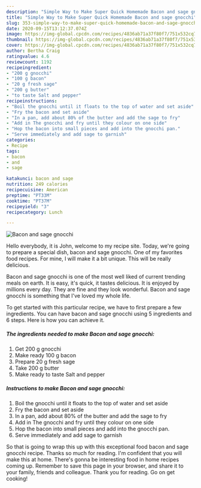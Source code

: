 ```yaml
---
description: "Simple Way to Make Super Quick Homemade Bacon and sage gnocchi"
title: "Simple Way to Make Super Quick Homemade Bacon and sage gnocchi"
slug: 353-simple-way-to-make-super-quick-homemade-bacon-and-sage-gnocchi
date: 2020-09-15T13:12:37.074Z
image: https://img-global.cpcdn.com/recipes/4836ab71a37f80f7/751x532cq70/bacon-and-sage-gnocchi-recipe-main-photo.jpg
thumbnail: https://img-global.cpcdn.com/recipes/4836ab71a37f80f7/751x532cq70/bacon-and-sage-gnocchi-recipe-main-photo.jpg
cover: https://img-global.cpcdn.com/recipes/4836ab71a37f80f7/751x532cq70/bacon-and-sage-gnocchi-recipe-main-photo.jpg
author: Bertha Craig
ratingvalue: 4.6
reviewcount: 1192
recipeingredient:
- "200 g gnocchi"
- "100 g bacon"
- "20 g fresh sage"
- "200 g butter"
- "to taste Salt and pepper"
recipeinstructions:
- "Boil the gnocchi until it floats to the top of water and set aside"
- "Fry the bacon and set aside"
- "In a pan, add about 80% of the butter and add the sage to fry"
- "Add in The gnocchi and fry until they colour on one side"
- "Hop the bacon into small pieces and add into the gnocchi pan."
- "Serve immediately and add sage to garnish"
categories:
- Recipe
tags:
- bacon
- and
- sage

katakunci: bacon and sage 
nutrition: 249 calories
recipecuisine: American
preptime: "PT33M"
cooktime: "PT37M"
recipeyield: "3"
recipecategory: Lunch

---
```



![Bacon and sage gnocchi](https://img-global.cpcdn.com/recipes/4836ab71a37f80f7/751x532cq70/bacon-and-sage-gnocchi-recipe-main-photo.jpg)

Hello everybody, it is John, welcome to my recipe site. Today, we're going to prepare a special dish, bacon and sage gnocchi. One of my favorites food recipes. For mine, I will make it a bit unique. This will be really delicious.



Bacon and sage gnocchi is one of the most well liked of current trending meals on earth. It is easy, it's quick, it tastes delicious. It is enjoyed by millions every day. They are fine and they look wonderful. Bacon and sage gnocchi is something that I've loved my whole life.


To get started with this particular recipe, we have to first prepare a few ingredients. You can have bacon and sage gnocchi using 5 ingredients and 6 steps. Here is how you can achieve it.

<!--inarticleads1-->

##### The ingredients needed to make Bacon and sage gnocchi:

1. Get 200 g gnocchi
1. Make ready 100 g bacon
1. Prepare 20 g fresh sage
1. Take 200 g butter
1. Make ready to taste Salt and pepper




<!--inarticleads2-->

##### Instructions to make Bacon and sage gnocchi:

1. Boil the gnocchi until it floats to the top of water and set aside
1. Fry the bacon and set aside
1. In a pan, add about 80% of the butter and add the sage to fry
1. Add in The gnocchi and fry until they colour on one side
1. Hop the bacon into small pieces and add into the gnocchi pan.
1. Serve immediately and add sage to garnish




So that is going to wrap this up with this exceptional food bacon and sage gnocchi recipe. Thanks so much for reading. I'm confident that you will make this at home. There's gonna be interesting food in home recipes coming up. Remember to save this page in your browser, and share it to your family, friends and colleague. Thank you for reading. Go on get cooking!
